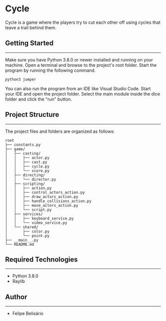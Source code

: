 # Cycle
Cycle is a game where the players try to cut each other off using cycles that leave a trail behind them.

## Getting Started
---
Make sure you have Python 3.8.0 or newer installed and running on your machine. Open a terminal and 
browse to the project's root folder. Start the program by running the following command.
```
python3 jumper 
```
You can also run the program from an IDE like Visual Studio Code. Start your IDE and open the 
project folder. Select the main module inside the dice folder and click the "run" button.

## Project Structure
---
The project files and folders are organized as follows:
```
root
├── constants.py
├── game/
│   ├── casting/
│   │   ├── actor.py
│   │   ├── cast.py
│   │   ├── cycle.py
│   │   └── score.py
│   ├── directing/
│   │   └── director.py
│   ├── scripting/
│   │   ├── action.py
│   │   ├── control_actors_action.py
│   │   ├── draw_actors_action.py
│   │   ├── handle_collisions_action.py
│   │   ├── move_actors_action.py
│   │   └── script.py
│   ├── services/
│   │   ├── keyboard_service.py
│   │   └── video_service.py
│   └── shared/
│       ├── color.py
│       └── point.py
├── __main__.py
└── README.md
```

## Required Technologies
---
* Python 3.8.0
* Raylib

## Author
---
* Felipe Belisário